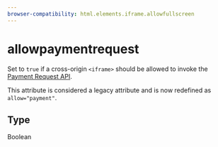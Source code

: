 ```yaml
---
browser-compatibility: html.elements.iframe.allowfullscreen
---
```


# allowpaymentrequest

Set to `true` if a cross-origin `<iframe>` should be allowed to invoke the [Payment Request API](https://developer.mozilla.org/en-US/docs/Web/API/Payment_Request_API).

This attribute is considered a legacy attribute and is now redefined as `allow="payment"`.

## Type

Boolean
